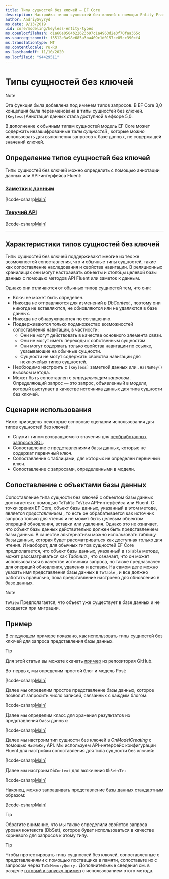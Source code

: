 ```yaml
---
title: Типы сущностей без ключей — EF Core
description: Настройка типов сущностей без ключей с помощью Entity Framework Core
author: AndriySvyryd
ms.date: 9/13/2019
uid: core/modeling/keyless-entity-types
ms.openlocfilehash: d1a60e0504b22623b97c1a4963d2e3f70faa365c
ms.sourcegitcommit: f3512e3a98e685a3ba409c1d0157ce85cc390cf4
ms.translationtype: MT
ms.contentlocale: ru-RU
ms.lasthandoff: 11/10/2020
ms.locfileid: "94429511"
---
```

# <a name="keyless-entity-types"></a>Типы сущностей без ключей

> [!NOTE]
> Эта функция была добавлена под именем типов запросов. В EF Core 3,0 концепция была переименована в типы сущностей без ключей. `[Keyless]`Аннотация данных стала доступной в ефкоре 5,0.

В дополнение к обычным типам сущностей модель EF Core может содержать незашифрованные _типы сущностей_ , которые можно использовать для выполнения запросов к базе данных, не содержащей значений ключей.

## <a name="defining-keyless-entity-types"></a>Определение типов сущностей без ключей

Типы сущностей без ключей можно определить с помощью аннотации данных или API-интерфейса Fluent:

### <a name="data-annotations"></a>[Заметки к данным](#tab/data-annotations)

[!code-csharp[Main](../../../samples/core/Modeling/DataAnnotations/Keyless.cs?Name=Keyless&highlight=1)]

### <a name="fluent-api"></a>[Текучий API](#tab/fluent-api)

[!code-csharp[Main](../../../samples/core/Modeling/FluentAPI/Keyless.cs?Name=Keyless&highlight=4)]

***

## <a name="keyless-entity-types-characteristics"></a>Характеристики типов сущностей без ключей

Типы сущностей без ключей поддерживают многие из тех же возможностей сопоставления, что и обычные типы сущностей, такие как сопоставление наследования и свойства навигации. В реляционных хранилищах они могут настраивать объекты и столбцы целевой базы данных с помощью методов API Fluent или заметок к данным.

Однако они отличаются от обычных типов сущностей тем, что они:

- Ключ не может быть определен.
- Никогда не отправляются для изменений в _DbContext_ , поэтому они никогда не вставляются, не обновляются или не удаляются в базе данных.
- Никогда не обнаруживаются по соглашению.
- Поддерживаются только подмножество возможностей сопоставления навигации, в частности:
  - Они не могут действовать в качестве основного элемента связи.
  - Они не могут иметь переходы к собственным сущностям
  - Они могут содержать только свойства навигации по ссылке, указывающие на обычные сущности.
  - Сущности не могут содержать свойства навигации для неключейых типов сущностей.
- Необходимо настроить с `[Keyless]` заметкой данных или `.HasNoKey()` вызовом метода.
- Может быть сопоставлен с _определяющим запросом_. Определяющий запрос — это запрос, объявленный в модели, который выступает в качестве источника данных для типа сущности без ключей.

## <a name="usage-scenarios"></a>Сценарии использования

Ниже приведены некоторые основные сценарии использования для типов сущностей без ключей:

- Служит типом возвращаемого значения для [необработанных запросов SQL](xref:core/querying/raw-sql).
- Сопоставление с представлениями базы данных, которые не содержат первичный ключ.
- Сопоставление с таблицами, для которых не определен первичный ключ.
- Сопоставление с запросами, определенными в модели.

## <a name="mapping-to-database-objects"></a>Сопоставление с объектами базы данных

Сопоставление типа сущности без ключей с объектом базы данных достигается с помощью `ToTable` `ToView` API-интерфейса или Fluent. С точки зрения EF Core, объект базы данных, указанный в этом методе, является _представлением_ , то есть он обрабатывается как источник запроса только для чтения и не может быть целевым объектом операций обновления, вставки или удаления. Однако это не означает, что объект базы данных действительно должен быть представлением базы данных. В качестве альтернативы можно использовать таблицу базы данных, которая будет рассматриваться как доступная только для чтения. И наоборот, для обычных типов сущностей EF Core предполагается, что объект базы данных, указанный в `ToTable` методе, может рассматриваться как _Таблица_ , что означает, что он может использоваться в качестве источника запроса, но также предназначен для операций обновления, удаления и вставки. На самом деле можно указать имя представления базы данных в `ToTable` , и все должно работать правильно, пока представление настроено для обновления в базе данных.

> [!NOTE]
> `ToView` Предполагается, что объект уже существует в базе данных и не создается при миграции.

## <a name="example"></a>Пример

В следующем примере показано, как использовать типы сущностей без ключей для запроса представления базы данных.

> [!TIP]
> Для этой статьи вы можете скачать [пример](https://github.com/dotnet/EntityFramework.Docs/tree/master/samples/core/KeylessEntityTypes) из репозитория GitHub.

Во-первых, мы определим простой блог и модель Post:

[!code-csharp[Main](../../../samples/core/KeylessEntityTypes/Program.cs#Entities)]

Далее мы определим простое представление базы данных, которое позволит запросить число записей, связанных с каждым блогом:

[!code-csharp[Main](../../../samples/core/KeylessEntityTypes/Program.cs#View)]

Далее мы определим класс для хранения результатов из представления базы данных:

[!code-csharp[Main](../../../samples/core/KeylessEntityTypes/Program.cs#KeylessEntityType)]

Далее мы настроим тип сущности без ключей в _OnModelCreating_ с помощью `HasNoKey` API.
Мы используем API-интерфейс конфигурации Fluent для настройки сопоставления для типа сущности без ключей:

[!code-csharp[Main](../../../samples/core/KeylessEntityTypes/Program.cs#Configuration)]

Далее мы настроим `DbContext` для включения `DbSet<T>` :

[!code-csharp[Main](../../../samples/core/KeylessEntityTypes/Program.cs#DbSet)]

Наконец, можно запрашивать представление базы данных стандартным образом:

[!code-csharp[Main](../../../samples/core/KeylessEntityTypes/Program.cs#Query)]

> [!TIP]
> Обратите внимание, что мы также определили свойство запроса уровня контекста (DbSet), которое будет использоваться в качестве корневого для запросов к этому типу.

> [!TIP]
> Чтобы протестировать типы сущностей без ключей, сопоставленные с представлениями с помощью поставщика в памяти, сопоставьте их с запросом через `ToInMemoryQuery` . Дополнительные сведения см. в разделе [готовый к запуску пример](https://github.com/dotnet/EntityFramework.Docs/tree/master/samples/core/Miscellaneous/Testing/ItemsWebApi/) с использованием этого метода.

